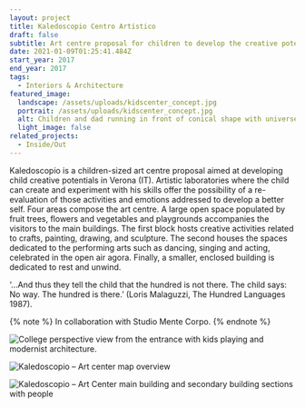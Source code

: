 ```yaml
---
layout: project
title: Kaledoscopio Centro Artistico
draft: false
subtitle: Art centre proposal for children to develop the creative potentials in Verona
date: 2021-01-09T01:25:41.484Z
start_year: 2017
end_year: 2017
tags:
  - Interiors & Architecture
featured_image:
  landscape: /assets/uploads/kidscenter_concept.jpg
  portrait: /assets/uploads/kidscenter_concept.jpg
  alt: Children and dad running in front of conical shape with universe background
  light_image: false
related_projects:
  - Inside/Out
---
```

Kaledoscopio is a children-sized art centre proposal aimed at developing child creative potentials in Verona (IT). Artistic laboratories where the child can create and experiment with his skills offer the possibility of a re-evaluation of those activities and emotions addressed to develop a better self. Four areas compose the art centre. A large open space populated by fruit trees, flowers and vegetables and playgrounds accompanies the visitors to the main buildings. The first block hosts creative activities related to crafts, painting, drawing, and sculpture. The second houses the spaces dedicated to the performing arts such as dancing, singing and acting, celebrated in the open air agora. Finally, a smaller, enclosed building is dedicated to rest and unwind.

‘…And thus they tell the child that the hundred is not there. The child says: No way. The hundred is there.’ (Loris Malaguzzi, The Hundred Languages 1987).

{% note %}
In collaboration with Studio Mente Corpo.
{% endnote %}

![College perspective view from the entrance with kids playing and modernist architecture.](/assets/uploads/kidcenter_exterior.jpg "Kaledoscopio – Art centre entrace perspective view")

![Kaledoscopio – Art center map overview](/assets/uploads/kids_map.jpg "Kaledoscopio – Art center map overview")

![Kaledoscopio – Art Center main building and secondary building sections with people](/assets/uploads/kids_sections.jpg "Kaledoscopio – Art Center main building and secondary buildings sections")
